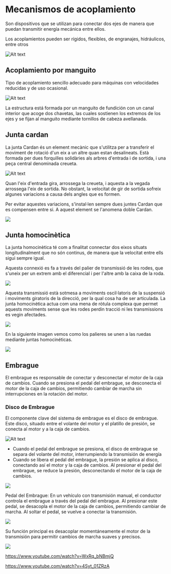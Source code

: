 

# Mecanismos de acoplamiento

Son dispositivos que se utilizan para conectar dos ejes de manera que puedan transmitir energía mecánica entre ellos.

Los acoplamientos pueden ser rígidos, flexibles, de engranajes, hidráulicos, entre otros

![Alt text](img/image-14.png)

## Acoplamiento por manguito

Tipo de acoplamiento sencillo adecuado para máquinas con velocidades reducidas y de uso ocasional.

![Alt text](img/image-15.png)

La estructura está formada por un manguito de fundición con un canal interior que acoge dos chavetas, las cuales sostienen los extremos de los ejes y se fijan al manguito mediante tornillos de cabeza avellanada.

## Junta cardan

La junta Cardan és un element mecànic que s'utilitza per a transferir el moviment de rotació d'un eix a un altre quan estan desalineats. Està formada per dues forquilles solidàries als arbres d'entrada i de sortida, i una peça central denominada creueta.

![Alt text](media/image16.gif)

Quan l'eix d'entrada gira, arrossega la creueta, i aquesta a la vegada arrossega l'eix de sortida. No obstant, la velocitat de gir de sortida sofreix algunes variacions a causa dels angles que es formen.

Per evitar aquestes variacions, s'instal·len sempre dues juntes Cardan que es compensen entre si. A aquest element se l'anomena doble Cardan.

<img src="media/image17.png" id="image17">

## Junta homocinètica

La junta homocinètica té com a finalitat connectar dos eixos situats longitudinalment que no són continus, de manera que la velocitat entre ells sigui sempre igual.

Aquesta connexió es fa a través del palier de transmissió de les rodes, que s'uneix per un extrem amb el diferencial i per l'altre amb la caixa de la roda.

<img src="media/image18.gif" id="image18">

Aquesta transmissió està sotmesa a moviments oscil·latoris de la suspensió i moviments giratoris de la direcció, per la qual cosa ha de ser articulada. La junta homocinètica actua com una mena de ròtula complexa que permet aquests moviments sense que les rodes perdin tracció ni les transmissions es vegin afectades.

<img src="media/image19.png" id="image19">

En la siguiente imagen vemos como los palieres se unen a las ruedas mediante juntas homocinéticas.

<img src="media/image20.png" id="image20">

## Embrague

El embrague es responsable de conectar y desconectar el motor de la caja de cambios. Cuando se presiona el pedal del embrague, se desconecta el motor de la caja de cambios, permitiendo cambiar de marcha sin interrupciones en la rotación del motor.

### Disco de Embrague

El componente clave del sistema de embrague es el disco de embrague. Este disco, situado entre el volante del motor y el platillo de presión, se conecta al motor y a la caja de cambios.

![Alt text](image-18.png)

- Cuando el pedal del embrague se presiona, el disco de embrague se separa del volante del motor, interrumpiendo la transmisión de energía
- Cuando se libera el pedal del embrague, la presión se aplica al disco, conectando así el motor y la caja de cambios. Al presionar el pedal del embrague, se reduce la presión, desconectando el motor de la caja de cambios.

![](img/2023-12-09-09-05-26.png)

Pedal del Embrague: En un vehículo con transmisión manual, el conductor controla el embrague a través del pedal del embrague. Al presionar este pedal, se desacopla el motor de la caja de cambios, permitiendo cambiar de marcha. Al soltar el pedal, se vuelve a conectar la transmisión.

<img src="media/image21.gif" id="image21">

Su función principal es desacoplar momentáneamente el motor de la transmisión para permitir cambios de marcha suaves y precisos.

<img src="media/image22.jpg" id="image22">

https://www.youtube.com/watch?v=WxRq_bNBmjQ

https://www.youtube.com/watch?v=4Syt_01ZRzA